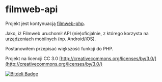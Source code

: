 filmweb-api
===========

Projekt jest kontynuacją [filmweb-php](https://github.com/nSolutionsPL/filmweb-php).

Jako, iż Filmweb uruchomił API (nie)oficjalnie, z którego korzysta na urządzeniach mobilnych (np. Android/iOS).

Postanowiłem przepisać większość funkcji do PHP.

Projekt na licencji CC 3.0
[http://creativecommons.org/licenses/by/3.0/](http://creativecommons.org/licenses/by/3.0/)


[![Bitdeli Badge](https://d2weczhvl823v0.cloudfront.net/nSolutionsPL/filmweb-api/trend.png)](https://bitdeli.com/free "Bitdeli Badge")

